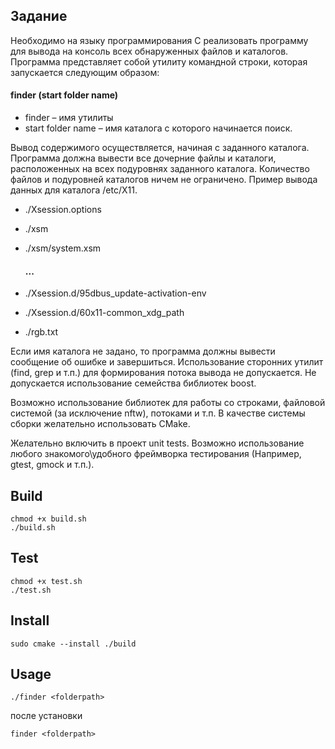## Задание
Необходимо на языку программирования C реализовать программу 
для вывода на консоль всех обнаруженных файлов и каталогов. 
Программа представляет собой утилиту командной строки, которая запускается следующим образом:
 
#### finder  (start folder name)

- finder – имя утилиты
- start folder name – имя каталога с которого начинается поиск.

Вывод содержимого осуществляется, начиная с заданного каталога.
Программа должна вывести все дочерние файлы и каталоги, расположенных на
всех подуровнях заданного каталога. Количество файлов и подуровней каталогов
ничем не ограничено. Пример вывода данных для каталога /etc/X11.

- ./Xsession.options
- ./xsm
- ./xsm/system.xsm

    ####   ...

- ./Xsession.d/95dbus_update-activation-env
- ./Xsession.d/60x11-common_xdg_path
- ./rgb.txt

Если имя каталога не задано, то программа должны вывести сообщение об ошибке и завершиться.
Использование сторонних утилит (find, grep и т.п.)  для формирования
потока вывода не допускается. Не допускается использование семейства библиотек boost.

Возможно использование библиотек для работы со строками, 
файловой системой (за исключение nftw), потоками и т.п. В качестве системы 
сборки желательно использовать CMake.

Желательно включить в проект unit tests. Возможно использование любого 
знакомого\удобного фреймворка тестирования (Например, gtest, gmock и т.п.).

## Build
    chmod +x build.sh
    ./build.sh
## Test
    chmod +x test.sh
    ./test.sh
## Install
    sudo cmake --install ./build

## Usage
    ./finder <folderpath>

после установки

    finder <folderpath>
